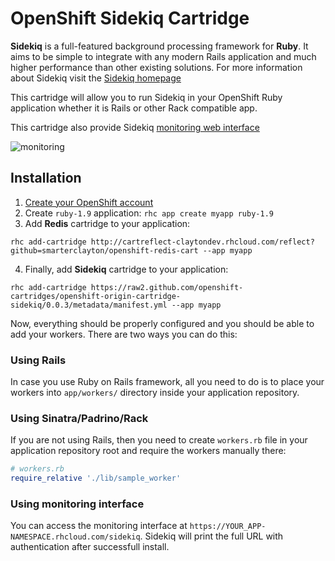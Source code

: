 # OpenShift Sidekiq Cartridge

**Sidekiq** is a full-featured background processing framework for **Ruby**. It aims to
be simple to integrate with any modern Rails application and much higher
performance than other existing solutions. For more information about Sidekiq
visit the [Sidekiq homepage](http://sidekiq.org/)

This cartridge will allow you to run Sidekiq in your OpenShift Ruby application
whether it is Rails or other Rack compatible app.

This cartridge also provide Sidekiq [monitoring web interface](https://github.com/mperham/sidekiq/wiki/Monitoring)

![monitoring](https://raw2.github.com/openshift-cartridges/openshift-origin-cartridge-sidekiq/master/doc/sidekiq.png "Logo Title Text 1")

## Installation

1. [Create your OpenShift account](https://openshift.redhat.com/app/account/new)
2. Create `ruby-1.9` application: `rhc app create myapp ruby-1.9`
3. Add **Redis** cartridge to your application:

```
rhc add-cartridge http://cartreflect-claytondev.rhcloud.com/reflect?github=smarterclayton/openshift-redis-cart --app myapp
```

4. Finally, add **Sidekiq** cartridge to your application:

```
rhc add-cartridge https://raw2.github.com/openshift-cartridges/openshift-origin-cartridge-sidekiq/0.0.3/metadata/manifest.yml --app myapp
```

Now, everything should be properly configured and you should be able to add your
workers. There are two ways you can do this:

### Using Rails

In case you use Ruby on Rails framework, all you need to do is to place your
workers into `app/workers/` directory inside your application repository.

### Using Sinatra/Padrino/Rack

If you are not using Rails, then you need to create `workers.rb` file in your
application repository root and require the workers manually there:

```ruby
# workers.rb
require_relative './lib/sample_worker'
```

### Using monitoring interface

You can access the monitoring interface at `https://YOUR_APP-NAMESPACE.rhcloud.com/sidekiq`.
Sidekiq will print the full URL with authentication after successfull install.
